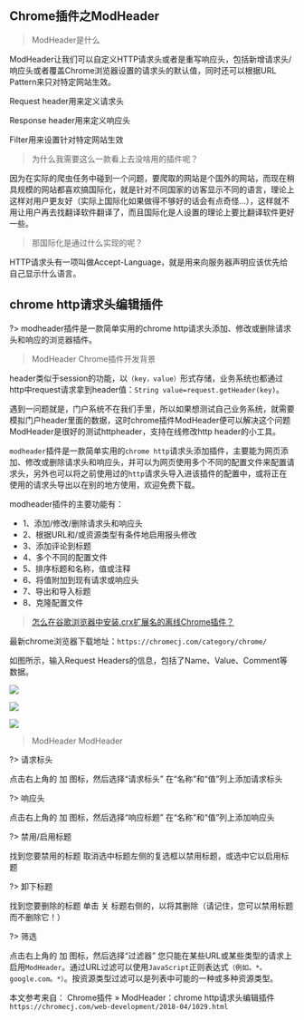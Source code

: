 ## Chrome插件之ModHeader

> ModHeader是什么

ModHeader让我们可以自定义HTTP请求头或者是重写响应头，包括新增请求头/响应头或者覆盖Chrome浏览器设置的请求头的默认值，同时还可以根据URL Pattern来只对特定网站生效。

Request header用来定义请求头

Response header用来定义响应头

Filter用来设置针对特定网站生效

> 为什么我需要这么一款看上去没啥用的插件呢？

因为在实际的爬虫任务中碰到一个问题，要爬取的网站是个国外的网站，而现在稍具规模的网站都喜欢搞国际化，就是针对不同国家的访客显示不同的语言，理论上这样对用户更友好（实际上国际化如果做得不够好的话会有点奇怪...），这样就不用让用户再去找翻译软件翻译了，而且国际化是人设置的理论上要比翻译软件更好一些。

> 那国际化是通过什么实现的呢？

HTTP请求头有一项叫做Accept-Language，就是用来向服务器声明应该优先给自己显示什么语言。

## chrome http请求头编辑插件

?> modheader插件是一款简单实用的chrome http请求头添加、修改或删除请求头和响应的浏览器插件。

> ModHeader Chrome插件开发背景

header类似于session的功能，以`（key，value）`形式存储，业务系统也都通过http中request请求拿到header值：`String value=request.getHeader(key)`。

遇到一问题就是，门户系统不在我们手里，所以如果想测试自己业务系统，就需要模拟门户header里面的数据，这时chrome插件ModHeader便可以解决这个问题ModHeader是很好的测试httpheader，支持在线修改http header的小工具。

`modheader`插件是一款简单实用的`chrome http`请求头添加插件，主要能为网页添加、修改或删除请求头和响应头，并可以为网页使用多个不同的配置文件来配置请求头，另外也可以将之前使用过的`http`请求头导入进该插件的配置中，或将正在使用的请求头导出以在别的地方使用，欢迎免费下载。

modheader插件的主要功能有：

- 1、添加/修改/删除请求头和响应头
- 2、根据URL和/或资源类型有条件地启用报头修改
- 3、添加评论到标题
- 4、多个不同的配置文件
- 5、排序标题和名称，值或注释
- 6、将值附加到现有请求或响应头
- 7、导出和导入标题
- 8、克隆配置文件

> [怎么在谷歌浏览器中安装.crx扩展名的离线Chrome插件？](https://chromecj.com/utilities/2014-09/181.html)

最新chrome浏览器下载地址：`https://chromecj.com/category/chrome/`

如图所示，输入Request Headers的信息，包括了Name、Value、Comment等数据。

![](https://cdn.jsdelivr.net/gh/webVueBlog/dadapic/img/modheader-0-2.1.2.jpg)

![](https://cdn.jsdelivr.net/gh/webVueBlog/dadapic/img/modheader-2-2.1.2.jpg)

![](https://cdn.jsdelivr.net/gh/webVueBlog/dadapic/img/modheader-3-2.1.2.jpg)

> ModHeader ModHeader

?> 请求标头

点击右上角的  加 图标，然后选择“请求标头”
在“名称”和“值”列上添加请求标头

?> 响应头

点击右上角的  加 图标，然后选择“响应标题”
在“名称”和“值”列上添加响应头

?> 禁用/启用标题

找到您要禁用的标题
取消选中标题左侧的复选框以禁用标题，或选中它以启用标题

?> 卸下标题

找到您要删除的标题
单击  关 标题右侧的，以将其删除（请记住，您可以禁用标题而不删除它！）

?> 筛选

点击右上角的  加 图标，然后选择“过滤器”
您只能在某些URL或某些类型的请求上启用`ModHeader`。通过URL过滤可以使用`JavaScript`正则表达式`（例如。*。google.com。*）`。按资源类型过滤可以是列表中可能的一种或多种资源类型。

本文参考来自： Chrome插件 » ModHeader：chrome http请求头编辑插件 `https://chromecj.com/web-development/2018-04/1029.html`